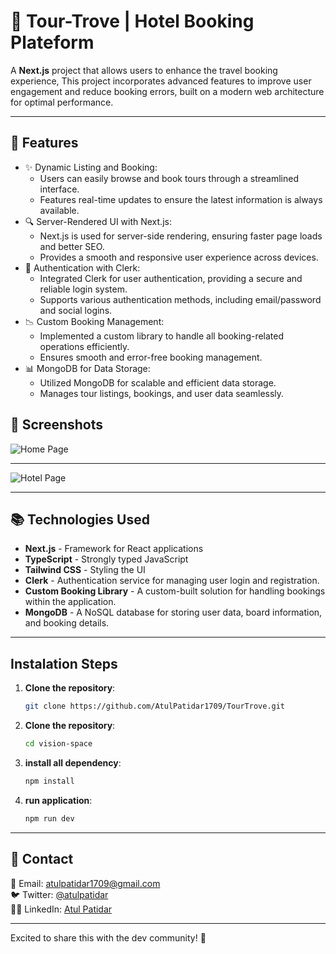 # 🚀 Tour-Trove | Hotel Booking Plateform

A **Next.js** project that allows users to enhance the travel booking experience, This project incorporates advanced features to improve user engagement and reduce booking errors, built on a modern web architecture for optimal performance.

---

## 📌 Features

- ✨ Dynamic Listing and Booking:
    - Users can easily browse and book tours through a streamlined interface.
    - Features real-time updates to ensure the latest information is always available.
- 🔍 Server-Rendered UI with Next.js:
    - Next.js is used for server-side rendering, ensuring faster page loads and better SEO.
    - Provides a smooth and responsive user experience across devices.
- 🌲 Authentication with Clerk:
    - Integrated Clerk for user authentication, providing a secure and reliable login system.
    - Supports various authentication methods, including email/password and social logins.
- 📉 Custom Booking Management:
    - Implemented a custom library to handle all booking-related operations efficiently.
    - Ensures smooth and error-free booking management.
- 📊 MongoDB for Data Storage:
    - Utilized MongoDB for scalable and efficient data storage.
    - Manages tour listings, bookings, and user data seamlessly.

<!-- ---

## 🎥 Demo Video

https://github.com/user-attachments/assets/3d11fb10-56d8-4e4a-9127-a275963d81ba

--- -->

## 📸 Screenshots

![Home Page](https://drive.google.com/uc?id=1DyPiN9DqnIPRmjFzkQIp0hei36MFTGha)

---

![Hotel Page](https://drive.google.com/uc?id=1g4dKwhCS8KKqY5paCvCB6gpPL7PQxeEF)

---

## 📚 Technologies Used

- **Next.js** - Framework for React applications
- **TypeScript** - Strongly typed JavaScript
- **Tailwind CSS** - Styling the UI
- **Clerk** - Authentication service for managing user login and registration.
- **Custom Booking Library** - A custom-built solution for handling bookings within the application.
- **MongoDB** - A NoSQL database for storing user data, board information, and booking details.

---

## Instalation Steps

1. **Clone the repository**:
   ```bash
   git clone https://github.com/AtulPatidar1709/TourTrove.git

2. **Clone the repository**:
   ```bash
   cd vision-space

3. **install all dependency**:
   ```bash
   npm install

3. **run application**:
   ```bash
   npm run dev
---

## 🔗 Contact

📧 Email: atulpatidar1709@gmail.com <br/>
🐦 Twitter: [@atulpatidar](https://x.com/ATUL4CODE) <br/>
👨‍💻 LinkedIn: [Atul Patidar](https://in.linkedin.com/in/atulpatidar09)

---

Excited to share this with the dev community! 🚀

